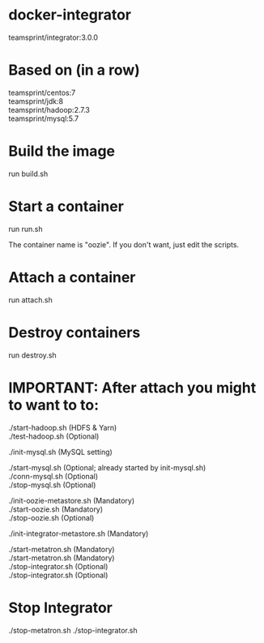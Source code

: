 # docker-integrator

teamsprint/integrator:3.0.0


# Based on (in a row)

teamsprint/centos:7<br/>
teamsprint/jdk:8<br/>
teamsprint/hadoop:2.7.3<br/>
teamsprint/mysql:5.7<br/>

# Build the image

run build.sh

# Start a container

run run.sh

The container name is "oozie". If you don't want, just edit the scripts.

# Attach a container

run attach.sh

# Destroy containers

run destroy.sh

# IMPORTANT: After attach you might to want to to:
./start-hadoop.sh (HDFS & Yarn)<br/>
./test-hadoop.sh (Optional)<br/>

./init-mysql.sh (MySQL setting)<br/>

./start-mysql.sh (Optional; already started by init-mysql.sh)<br/>
./conn-mysql.sh (Optional)<br/>
./stop-mysql.sh (Optional)<br/>

./init-oozie-metastore.sh (Mandatory)<br/>
./start-oozie.sh (Mandatory)<br/>
./stop-oozie.sh (Optional)<br/>

./init-integrator-metastore.sh (Mandatory)<br/>

./start-metatron.sh (Mandatory)<br/>
./start-metatron.sh (Mandatory)<br/>
./stop-integrator.sh (Optional)<br/>
./stop-integrator.sh (Optional)<br/>

# Stop Integrator

./stop-metatron.sh
./stop-integrator.sh

